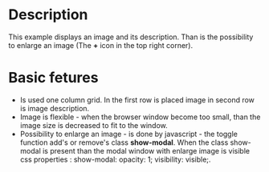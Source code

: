 # Description
This example displays an image and its description. Than is the possibility to enlarge an image 
(The **+** icon in the top right corner).

# Basic fetures
* Is used one column grid. In the first row is placed image in second row is image description.
* Image is flexible - when the browser window become too small, than the image size is decreased to fit to the window.
* Possibility to enlarge an image - is done by javascript - the toggle function add's or remove's class **show-modal**. When the class show-modal is present than the modal window with enlarge image is visible css properties : show-modal: opacity: 1; visibility: visible;. 

